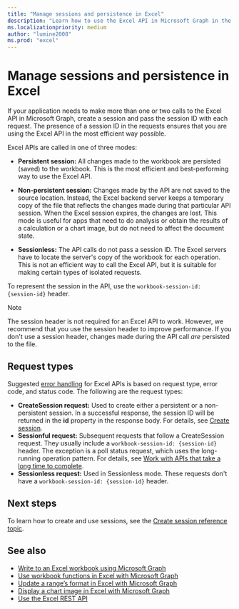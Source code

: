 ```yaml
---
title: "Manage sessions and persistence in Excel"
description: "Learn how to use the Excel API in Microsoft Graph in the most efficient way possible. Learn about the three modes to call the APIs and the related request types."
ms.localizationpriority: medium
author: "lumine2008"
ms.prod: "excel"
---
```


# Manage sessions and persistence in Excel

If your application needs to make more than one or two calls to the Excel API in Microsoft Graph, create a session and pass the session ID with each request. The presence of a session ID in the requests ensures that you are using the Excel API in the most efficient way possible.

Excel APIs are called in one of three modes:

- **Persistent session:** All changes made to the workbook are persisted (saved) to the workbook. This is the most efficient and best-performing way to use the Excel API.

- **Non-persistent session:** Changes made by the API are not saved to the source location. Instead, the Excel backend server keeps a temporary copy of the file that reflects the changes made during that particular API session. When the Excel session expires, the changes are lost. This mode is useful for apps that need to do analysis or obtain the results of a calculation or a chart image, but do not need to affect the document state.

- **Sessionless:** The API calls do not pass a session ID. The Excel servers have to locate the server's copy of the workbook for each operation. This is not an efficient way to call the Excel API, but it is suitable for making certain types of isolated requests.

To represent the session in the API, use the `workbook-session-id: {session-id}` header.

> [!NOTE]
> The session header is not required for an Excel API to work. However, we recommend that you use the session header to improve performance. If you don't use a session header, changes made during the API call _are_ persisted to the file.  

## Request types

Suggested [error handling](workbook-error-handling.md) for Excel APIs is based on request type, error code, and status code. The following are the request types:

- **CreateSession request:** Used to create either a persistent or a non-persistent session. In a successful response, the session ID will be returned in the **id** property in the response body. For details, see [Create session](/graph/api/workbook-createsession).
- **Sessionful request:** Subsequent requests that follow a CreateSession request. They usually include a `workbook-session-id: {session-id}` header. The exception is a poll status request, which uses the long-running operation pattern. For details, see [Work with APIs that take a long time to complete](./workbook-best-practice.md#work-with-apis-that-take-a-long-time-to-complete).
- **Sessionless request:** Used in Sessionless mode. These requests don't have a `workbook-session-id: {session-id}` header.  

## Next steps

To learn how to create and use sessions, see the [Create session reference topic](/graph/api/workbook-createsession).

## See also

* [Write to an Excel workbook using Microsoft Graph](excel-write-to-workbook.md)
* [Use workbook functions in Excel with Microsoft Graph](excel-use-functions.md)
* [Update a range’s format in Excel with Microsoft Graph](excel-update-range-format.md)
* [Display a chart image in Excel with Microsoft Graph](excel-display-chart-image.md)
* [Use the Excel REST API](/graph/api/resources/excel)